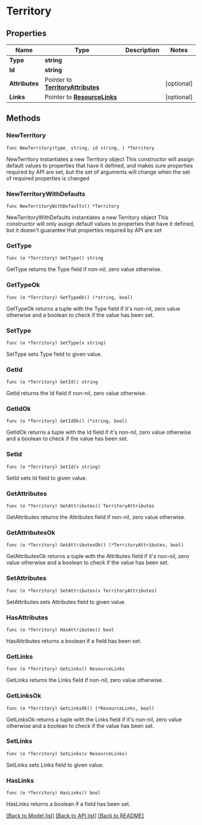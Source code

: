 # Territory

## Properties

Name | Type | Description | Notes
------------ | ------------- | ------------- | -------------
**Type** | **string** |  | 
**Id** | **string** |  | 
**Attributes** | Pointer to [**TerritoryAttributes**](TerritoryAttributes.md) |  | [optional] 
**Links** | Pointer to [**ResourceLinks**](ResourceLinks.md) |  | [optional] 

## Methods

### NewTerritory

`func NewTerritory(type_ string, id string, ) *Territory`

NewTerritory instantiates a new Territory object
This constructor will assign default values to properties that have it defined,
and makes sure properties required by API are set, but the set of arguments
will change when the set of required properties is changed

### NewTerritoryWithDefaults

`func NewTerritoryWithDefaults() *Territory`

NewTerritoryWithDefaults instantiates a new Territory object
This constructor will only assign default values to properties that have it defined,
but it doesn't guarantee that properties required by API are set

### GetType

`func (o *Territory) GetType() string`

GetType returns the Type field if non-nil, zero value otherwise.

### GetTypeOk

`func (o *Territory) GetTypeOk() (*string, bool)`

GetTypeOk returns a tuple with the Type field if it's non-nil, zero value otherwise
and a boolean to check if the value has been set.

### SetType

`func (o *Territory) SetType(v string)`

SetType sets Type field to given value.


### GetId

`func (o *Territory) GetId() string`

GetId returns the Id field if non-nil, zero value otherwise.

### GetIdOk

`func (o *Territory) GetIdOk() (*string, bool)`

GetIdOk returns a tuple with the Id field if it's non-nil, zero value otherwise
and a boolean to check if the value has been set.

### SetId

`func (o *Territory) SetId(v string)`

SetId sets Id field to given value.


### GetAttributes

`func (o *Territory) GetAttributes() TerritoryAttributes`

GetAttributes returns the Attributes field if non-nil, zero value otherwise.

### GetAttributesOk

`func (o *Territory) GetAttributesOk() (*TerritoryAttributes, bool)`

GetAttributesOk returns a tuple with the Attributes field if it's non-nil, zero value otherwise
and a boolean to check if the value has been set.

### SetAttributes

`func (o *Territory) SetAttributes(v TerritoryAttributes)`

SetAttributes sets Attributes field to given value.

### HasAttributes

`func (o *Territory) HasAttributes() bool`

HasAttributes returns a boolean if a field has been set.

### GetLinks

`func (o *Territory) GetLinks() ResourceLinks`

GetLinks returns the Links field if non-nil, zero value otherwise.

### GetLinksOk

`func (o *Territory) GetLinksOk() (*ResourceLinks, bool)`

GetLinksOk returns a tuple with the Links field if it's non-nil, zero value otherwise
and a boolean to check if the value has been set.

### SetLinks

`func (o *Territory) SetLinks(v ResourceLinks)`

SetLinks sets Links field to given value.

### HasLinks

`func (o *Territory) HasLinks() bool`

HasLinks returns a boolean if a field has been set.


[[Back to Model list]](../README.md#documentation-for-models) [[Back to API list]](../README.md#documentation-for-api-endpoints) [[Back to README]](../README.md)


